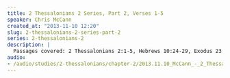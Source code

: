 ```yaml
--- 
title: 2 Thessalonians 2 Series, Part 2, Verses 1-5
speaker: Chris McCann
created_at: "2013-11-10 12:20"
slug: 2-thessalonians-2-series-part-2
series: 2-thessalonians-2
description: |
  Passages covered: 2 Thessalonians 2:1-5, Hebrews 10:24-29, Exodus 23:10,12-16, Nehemiah 8:1.
audio: 
- /audio/studies/2-thessalonians/chapter-2/2013.11.10_McCann_-_2_Thessalonians_2_Series_Part_2.yaml
---
```

